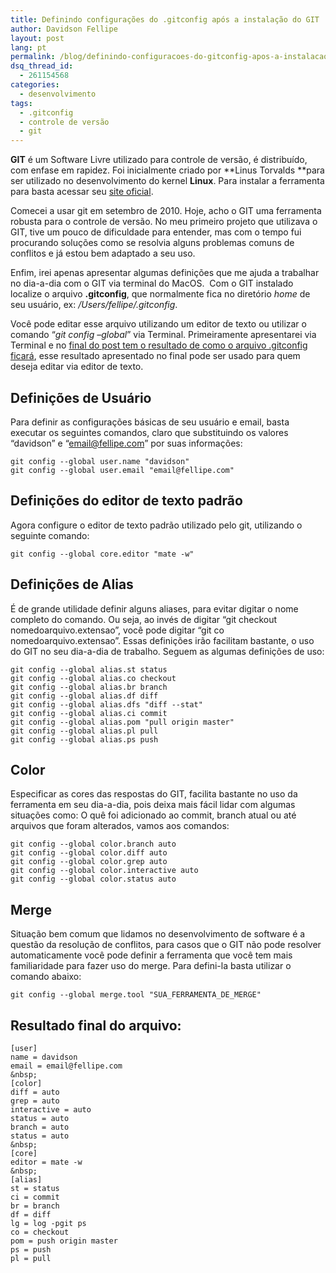 ```yaml
---
title: Definindo configurações do .gitconfig após a instalação do GIT
author: Davidson Fellipe
layout: post
lang: pt
permalink: /blog/definindo-configuracoes-do-gitconfig-apos-a-instalacao-do-git/
dsq_thread_id:
  - 261154568
categories:
  - desenvolvimento
tags:
  - .gitconfig
  - controle de versão
  - git
---
```

**GIT** é um Software Livre utilizado para controle de versão, é distribuído, com enfase em rapidez. Foi inicialmente criado por **Linus Torvalds **para ser utilizado no desenvolvimento do kernel **Linux**. Para instalar a ferramenta para basta acessar seu [site oficial][1].

[1]: http://git-scm.com/download

Comecei a usar git em setembro de 2010. Hoje, acho o GIT uma ferramenta robusta para o controle de versão. No meu primeiro projeto que utilizava o GIT, tive um pouco de dificuldade para entender, mas com o tempo fui procurando soluções como se resolvia alguns problemas comuns de conflitos e já estou bem adaptado a seu uso.


Enfim, irei apenas apresentar algumas definições que me ajuda a trabalhar no dia-a-dia com o GIT via terminal do MacOS.  Com o GIT instalado localize o arquivo **.gitconfig**, que normalmente fica no diretório *home* de seu usuário, ex: */Users/fellipe/.gitconfig*.


Você pode editar esse arquivo utilizando um editor de texto ou utilizar o comando “*git config –global*” via Terminal. Primeiramente apresentarei via Terminal e no [final do post tem o resultado de como o arquivo .gitconfig ficará][2], esse resultado apresentado no final pode ser usado para quem deseja editar via editor de texto.

[2]: #arquivo_gitconfig






## Definições de Usuário

Para definir as configurações básicas de seu usuário e email, basta executar os seguintes comandos, claro que substituindo os valores “davidson” e “email@fellipe.com” por suas informações:

    git config --global user.name "davidson"
    git config --global user.email "email@fellipe.com"

## Definições do editor de texto padrão

Agora configure o editor de texto padrão utilizado pelo git, utilizando o seguinte comando:

    git config --global core.editor "mate -w"

## Definições de Alias

É de grande utilidade definir alguns aliases, para evitar digitar o nome completo do comando. Ou seja, ao invés de digitar “git checkout nomedoarquivo.extensao”, você pode digitar “git co nomedoarquivo.extensao”. Essas definições irão facilitam bastante, o uso do GIT no seu dia-a-dia de trabalho. Seguem as algumas definições de uso:

    git config --global alias.st status
    git config --global alias.co checkout
    git config --global alias.br branch
    git config --global alias.df diff
    git config --global alias.dfs "diff --stat"
    git config --global alias.ci commit
    git config --global alias.pom "pull origin master"
    git config --global alias.pl pull
    git config --global alias.ps push

## Color

Especificar as cores das respostas do GIT, facilita bastante no uso da ferramenta em seu dia-a-dia, pois deixa mais fácil lidar com algumas situações como: O quê foi adicionado ao commit, branch atual ou até arquivos que foram alterados, vamos aos comandos:

    git config --global color.branch auto
    git config --global color.diff auto
    git config --global color.grep auto
    git config --global color.interactive auto
    git config --global color.status auto

## Merge

Situação bem comum que lidamos no desenvolvimento de software é a questão da resolução de conflitos, para casos que o GIT não pode resolver automaticamente você pode definir a ferramenta que você tem mais familiaridade para fazer uso do merge. Para defini-la basta utilizar o comando abaixo:

    git config --global merge.tool "SUA_FERRAMENTA_DE_MERGE"



## Resultado final do arquivo:

    [user]
    name = davidson
    email = email@fellipe.com
    &nbsp;
    [color]
    diff = auto
    grep = auto
    interactive = auto
    status = auto
    branch = auto
    status = auto
    &nbsp;
    [core]
    editor = mate -w
    &nbsp;
    [alias]
    st = status
    ci = commit
    br = branch
    df = diff
    lg = log -pgit ps
    co = checkout
    pom = push origin master
    ps = push
    pl = pull